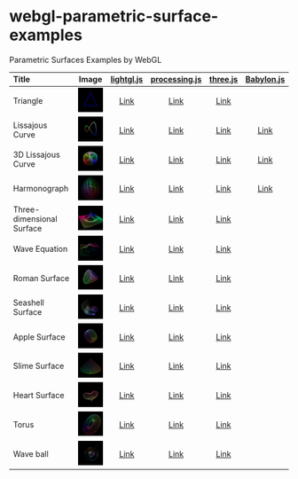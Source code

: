 # webgl-parametric-surface-examples
Parametric Surfaces Examples by WebGL

|Title                     |Image                                    |[lightgl.js](https://github.com/evanw/lightgl.js/)                                                         |[processing.js](https://github.com/processing-js/processing-js)                                                 |[three.js](https://github.com/mrdoob/three.js)                                                             |[Babylon.js](https://github.com/BabylonJS/Babylon.js)                                                      |
|:-------------------------|:---------------------------------------:|:---------------------------------------------------------------------------------------------------------:|:--------------------------------------------------------------------------------------------------------------:|:---------------------------------------------------------------------------------------------------------:|:---------------------------------------------------------------------------------------------------------:|
|Triangle                  |![](assets/screenshot/triangle.jpg)      |[Link](https://cx20.github.io/webgl-parametric-surface-examples/examples/lightgl/triangle/index.html)      |[Link](https://cx20.github.io/webgl-parametric-surface-examples/examples/processingjs/triangle/index.html)      |[Link](https://cx20.github.io/webgl-parametric-surface-examples/examples/threejs/triangle/index.html)      |                                                                                                           |
|Lissajous Curve           |![](assets/screenshot/lissajous.jpg)     |[Link](https://cx20.github.io/webgl-parametric-surface-examples/examples/lightgl/lissajous/index.html)     |[Link](https://cx20.github.io/webgl-parametric-surface-examples/examples/processingjs/lissajous/index.html)     |[Link](https://cx20.github.io/webgl-parametric-surface-examples/examples/threejs/lissajous/index.html)     |[Link](https://cx20.github.io/webgl-parametric-surface-examples/examples/babylonjs/lissajous/index.html)   |
|3D Lissajous Curve        |![](assets/screenshot/lissajous3d.jpg)   |[Link](https://cx20.github.io/webgl-parametric-surface-examples/examples/lightgl/lissajous3d/index.html)   |[Link](https://cx20.github.io/webgl-parametric-surface-examples/examples/processingjs/lissajous3d/index.html)   |[Link](https://cx20.github.io/webgl-parametric-surface-examples/examples/threejs/lissajous3d/index.html)   |[Link](https://cx20.github.io/webgl-parametric-surface-examples/examples/babylonjs/lissajous3d/index.html) |
|Harmonograph              |![](assets/screenshot/harmonograph.jpg)  |[Link](https://cx20.github.io/webgl-parametric-surface-examples/examples/lightgl/harmonograph/index.html)  |[Link](https://cx20.github.io/webgl-parametric-surface-examples/examples/processingjs/harmonograph/index.html)  |[Link](https://cx20.github.io/webgl-parametric-surface-examples/examples/threejs/harmonograph/index.html)  |[Link](https://cx20.github.io/webgl-parametric-surface-examples/examples/babylonjs/harmonograph/index.html)|
|Three-dimensional Surface |![](assets/screenshot/3d.jpg)            |[Link](https://cx20.github.io/webgl-parametric-surface-examples/examples/lightgl/3d/index.html)            |[Link](https://cx20.github.io/webgl-parametric-surface-examples/examples/processingjs/3d/index.html)            |[Link](https://cx20.github.io/webgl-parametric-surface-examples/examples/threejs/3d/index.html)            |                                                                                                           |
|Wave Equation             |![](assets/screenshot/wave-equation.jpg) |[Link](https://cx20.github.io/webgl-parametric-surface-examples/examples/lightgl/wave-equation/index.html) |[Link](https://cx20.github.io/webgl-parametric-surface-examples/examples/processingjs/wave-equation/index.html) |[Link](https://cx20.github.io/webgl-parametric-surface-examples/examples/threejs/wave-equation/index.html) |                                                                                                           |
|Roman Surface             |![](assets/screenshot/roman.jpg)         |[Link](https://cx20.github.io/webgl-parametric-surface-examples/examples/lightgl/roman/index.html)         |[Link](https://cx20.github.io/webgl-parametric-surface-examples/examples/processingjs/roman/index.html)         |[Link](https://cx20.github.io/webgl-parametric-surface-examples/examples/threejs/roman/index.html)         |                                                                                                           |
|Seashell Surface          |![](assets/screenshot/seashell.jpg)      |[Link](https://cx20.github.io/webgl-parametric-surface-examples/examples/lightgl/seashell/index.html)      |[Link](https://cx20.github.io/webgl-parametric-surface-examples/examples/processingjs/seashell/index.html)      |[Link](https://cx20.github.io/webgl-parametric-surface-examples/examples/threejs/seashell/index.html)      |                                                                                                           |
|Apple Surface             |![](assets/screenshot/apple.jpg)         |[Link](https://cx20.github.io/webgl-parametric-surface-examples/examples/lightgl/apple/index.html)         |[Link](https://cx20.github.io/webgl-parametric-surface-examples/examples/processingjs/apple/index.html)         |[Link](https://cx20.github.io/webgl-parametric-surface-examples/examples/threejs/apple/index.html)         |                                                                                                           |
|Slime Surface             |![](assets/screenshot/slime.jpg)         |[Link](https://cx20.github.io/webgl-parametric-surface-examples/examples/lightgl/slime/index.html)         |[Link](https://cx20.github.io/webgl-parametric-surface-examples/examples/processingjs/slime/index.html)         |[Link](https://cx20.github.io/webgl-parametric-surface-examples/examples/threejs/slime/index.html)         |                                                                                                           |
|Heart Surface             |![](assets/screenshot/heart.jpg)         |[Link](https://cx20.github.io/webgl-parametric-surface-examples/examples/lightgl/heart/index.html)         |[Link](https://cx20.github.io/webgl-parametric-surface-examples/examples/processingjs/heart/index.html)         |[Link](https://cx20.github.io/webgl-parametric-surface-examples/examples/threejs/heart/index.html)         |                                                                                                           |
|Torus                     |![](assets/screenshot/torus.jpg)         |[Link](https://cx20.github.io/webgl-parametric-surface-examples/examples/lightgl/torus/index.html)         |[Link](https://cx20.github.io/webgl-parametric-surface-examples/examples/processingjs/torus/index.html)         |[Link](https://cx20.github.io/webgl-parametric-surface-examples/examples/threejs/torus/index.html)         |                                                                                                           |
|Wave ball                 |![](assets/screenshot/wave-ball.jpg)     |[Link](https://cx20.github.io/webgl-parametric-surface-examples/examples/lightgl/wave-ball/index.html)     |[Link](https://cx20.github.io/webgl-parametric-surface-examples/examples/processingjs/wave-ball/index.html)     |[Link](https://cx20.github.io/webgl-parametric-surface-examples/examples/threejs/wave-ball/index.html)     |                                                                                                           |

